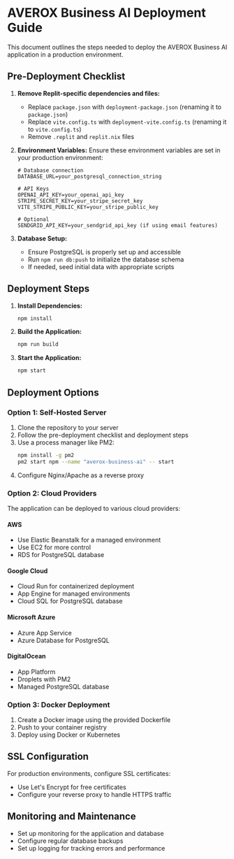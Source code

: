 # AVEROX Business AI Deployment Guide

This document outlines the steps needed to deploy the AVEROX Business AI application in a production environment.

## Pre-Deployment Checklist

1. **Remove Replit-specific dependencies and files:**
   - Replace `package.json` with `deployment-package.json` (renaming it to `package.json`)
   - Replace `vite.config.ts` with `deployment-vite.config.ts` (renaming it to `vite.config.ts`)
   - Remove `.replit` and `replit.nix` files

2. **Environment Variables:**
   Ensure these environment variables are set in your production environment:
   ```
   # Database connection
   DATABASE_URL=your_postgresql_connection_string
   
   # API Keys
   OPENAI_API_KEY=your_openai_api_key
   STRIPE_SECRET_KEY=your_stripe_secret_key
   VITE_STRIPE_PUBLIC_KEY=your_stripe_public_key
   
   # Optional
   SENDGRID_API_KEY=your_sendgrid_api_key (if using email features)
   ```

3. **Database Setup:**
   - Ensure PostgreSQL is properly set up and accessible
   - Run `npm run db:push` to initialize the database schema
   - If needed, seed initial data with appropriate scripts

## Deployment Steps

1. **Install Dependencies:**
   ```bash
   npm install
   ```

2. **Build the Application:**
   ```bash
   npm run build
   ```

3. **Start the Application:**
   ```bash
   npm start
   ```

## Deployment Options

### Option 1: Self-Hosted Server
1. Clone the repository to your server
2. Follow the pre-deployment checklist and deployment steps
3. Use a process manager like PM2:
   ```bash
   npm install -g pm2
   pm2 start npm --name "averox-business-ai" -- start
   ```
4. Configure Nginx/Apache as a reverse proxy

### Option 2: Cloud Providers
The application can be deployed to various cloud providers:

#### AWS
- Use Elastic Beanstalk for a managed environment
- Use EC2 for more control
- RDS for PostgreSQL database

#### Google Cloud
- Cloud Run for containerized deployment
- App Engine for managed environments
- Cloud SQL for PostgreSQL database

#### Microsoft Azure
- Azure App Service
- Azure Database for PostgreSQL

#### DigitalOcean
- App Platform
- Droplets with PM2
- Managed PostgreSQL database

### Option 3: Docker Deployment
1. Create a Docker image using the provided Dockerfile
2. Push to your container registry
3. Deploy using Docker or Kubernetes

## SSL Configuration
For production environments, configure SSL certificates:
- Use Let's Encrypt for free certificates
- Configure your reverse proxy to handle HTTPS traffic

## Monitoring and Maintenance
- Set up monitoring for the application and database
- Configure regular database backups
- Set up logging for tracking errors and performance
